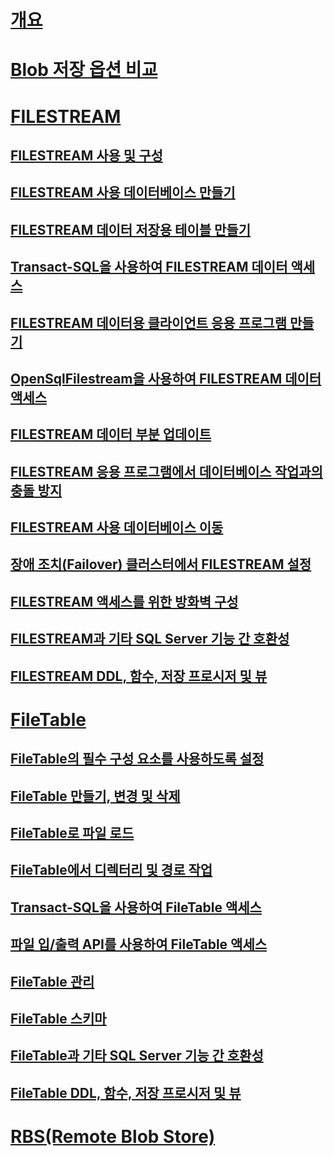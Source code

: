 # [개요](binary-large-object-blob-data-sql-server.md)  
# [Blob 저장 옵션 비교](compare-options-for-storing-blobs-sql-server.md)  
# [FILESTREAM](filestream-sql-server.md)  
## [FILESTREAM 사용 및 구성](enable-and-configure-filestream.md)  
## [FILESTREAM 사용 데이터베이스 만들기](create-a-filestream-enabled-database.md)  
## [FILESTREAM 데이터 저장용 테이블 만들기](create-a-table-for-storing-filestream-data.md)  
## [Transact-SQL을 사용하여 FILESTREAM 데이터 액세스](access-filestream-data-with-transact-sql.md)  
## [FILESTREAM 데이터용 클라이언트 응용 프로그램 만들기](create-client-applications-for-filestream-data.md)  
## [OpenSqlFilestream을 사용하여 FILESTREAM 데이터 액세스](access-filestream-data-with-opensqlfilestream.md)  
## [FILESTREAM 데이터 부분 업데이트](make-partial-updates-to-filestream-data.md)  
## [FILESTREAM 응용 프로그램에서 데이터베이스 작업과의 충돌 방지](avoid-conflicts-with-database-operations-in-filestream-applications.md)  
## [FILESTREAM 사용 데이터베이스 이동](move-a-filestream-enabled-database.md)  
## [장애 조치(Failover) 클러스터에서 FILESTREAM 설정](set-up-filestream-on-a-failover-cluster.md)  
## [FILESTREAM 액세스를 위한 방화벽 구성](configure-a-firewall-for-filestream-access.md)  
## [FILESTREAM과 기타 SQL Server 기능 간 호환성](filestream-compatibility-with-other-sql-server-features.md)  
## [FILESTREAM DDL, 함수, 저장 프로시저 및 뷰](filestream-ddl-functions-stored-procedures-and-views.md)  
# [FileTable](filetables-sql-server.md)  
## [FileTable의 필수 구성 요소를 사용하도록 설정](enable-the-prerequisites-for-filetable.md)  
## [FileTable 만들기, 변경 및 삭제](create-alter-and-drop-filetables.md)  
## [FileTable로 파일 로드](load-files-into-filetables.md)  
## [FileTable에서 디렉터리 및 경로 작업](work-with-directories-and-paths-in-filetables.md)  
## [Transact-SQL을 사용하여 FileTable 액세스](access-filetables-with-transact-sql.md)  
## [파일 입/출력 API를 사용하여 FileTable 액세스](access-filetables-with-file-input-output-apis.md)  
## [FileTable 관리](manage-filetables.md)  
## [FileTable 스키마](filetable-schema.md)  
## [FileTable과 기타 SQL Server 기능 간 호환성](filetable-compatibility-with-other-sql-server-features.md)  
## [FileTable DDL, 함수, 저장 프로시저 및 뷰](filetable-ddl-functions-stored-procedures-and-views.md)  
# [RBS(Remote Blob Store)](remote-blob-store-rbs-sql-server.md)  
